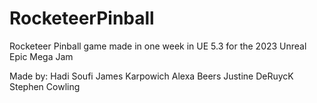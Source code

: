 # RocketeerPinball
Rocketeer Pinball game made in one week in UE 5.3 for the 2023 Unreal Epic Mega Jam

Made by:
Hadi Soufi
James Karpowich
Alexa Beers
Justine DeRuycK
Stephen Cowling
